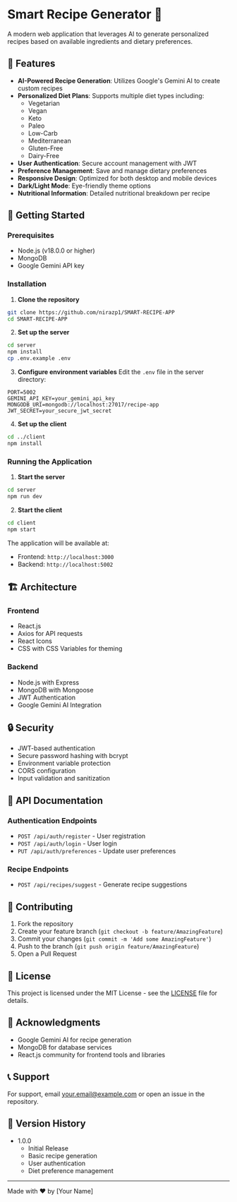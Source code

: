 # Smart Recipe Generator 🍳

A modern web application that leverages AI to generate personalized recipes based on available ingredients and dietary preferences.

## 🌟 Features

- **AI-Powered Recipe Generation**: Utilizes Google's Gemini AI to create custom recipes
- **Personalized Diet Plans**: Supports multiple diet types including:
  - Vegetarian
  - Vegan
  - Keto
  - Paleo
  - Low-Carb
  - Mediterranean
  - Gluten-Free
  - Dairy-Free
- **User Authentication**: Secure account management with JWT
- **Preference Management**: Save and manage dietary preferences
- **Responsive Design**: Optimized for both desktop and mobile devices
- **Dark/Light Mode**: Eye-friendly theme options
- **Nutritional Information**: Detailed nutritional breakdown per recipe

## 🚀 Getting Started

### Prerequisites

- Node.js (v18.0.0 or higher)
- MongoDB
- Google Gemini API key

### Installation

1. **Clone the repository**
```bash
git clone https://github.com/nirazp1/SMART-RECIPE-APP
cd SMART-RECIPE-APP
```

2. **Set up the server**
```bash
cd server
npm install
cp .env.example .env
```

3. **Configure environment variables**
Edit the `.env` file in the server directory:
```env
PORT=5002
GEMINI_API_KEY=your_gemini_api_key
MONGODB_URI=mongodb://localhost:27017/recipe-app
JWT_SECRET=your_secure_jwt_secret
```

4. **Set up the client**
```bash
cd ../client
npm install
```

### Running the Application

1. **Start the server**
```bash
cd server
npm run dev
```

2. **Start the client**
```bash
cd client
npm start
```

The application will be available at:
- Frontend: `http://localhost:3000`
- Backend: `http://localhost:5002`

## 🏗️ Architecture

### Frontend
- React.js
- Axios for API requests
- React Icons
- CSS with CSS Variables for theming

### Backend
- Node.js with Express
- MongoDB with Mongoose
- JWT Authentication
- Google Gemini AI Integration

## 🔒 Security

- JWT-based authentication
- Secure password hashing with bcrypt
- Environment variable protection
- CORS configuration
- Input validation and sanitization

## 📝 API Documentation

### Authentication Endpoints
- `POST /api/auth/register` - User registration
- `POST /api/auth/login` - User login
- `PUT /api/auth/preferences` - Update user preferences

### Recipe Endpoints
- `POST /api/recipes/suggest` - Generate recipe suggestions

## 🤝 Contributing

1. Fork the repository
2. Create your feature branch (`git checkout -b feature/AmazingFeature`)
3. Commit your changes (`git commit -m 'Add some AmazingFeature'`)
4. Push to the branch (`git push origin feature/AmazingFeature`)
5. Open a Pull Request

## 📜 License

This project is licensed under the MIT License - see the [LICENSE](LICENSE) file for details.

## 🙏 Acknowledgments

- Google Gemini AI for recipe generation
- MongoDB for database services
- React.js community for frontend tools and libraries

## 📞 Support

For support, email your.email@example.com or open an issue in the repository.

## 🔄 Version History

- 1.0.0
  - Initial Release
  - Basic recipe generation
  - User authentication
  - Diet preference management

---
Made with ❤️ by [Your Name]

